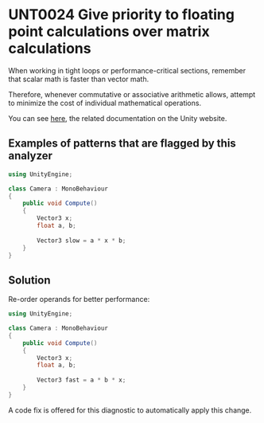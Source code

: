 # UNT0024 Give priority to floating point calculations over matrix calculations

When working in tight loops or performance-critical sections, remember that scalar math is faster than vector math.

Therefore, whenever commutative or associative arithmetic allows, attempt to minimize the cost of individual mathematical operations.

You can see [here](https://docs.unity3d.com/Manual/BestPracticeUnderstandingPerformanceInUnity7.html), the related documentation on the Unity website.

## Examples of patterns that are flagged by this analyzer

```csharp
using UnityEngine;

class Camera : MonoBehaviour
{
    public void Compute()
    {
		Vector3 x;
		float a, b;
		
		Vector3 slow = a * x * b;
    }
}
```

## Solution

Re-order operands for better performance:

```csharp
using UnityEngine;

class Camera : MonoBehaviour
{
    public void Compute()
    {
		Vector3 x;
		float a, b;
		
		Vector3 fast = a * b * x;
    }
}
```

A code fix is offered for this diagnostic to automatically apply this change.
